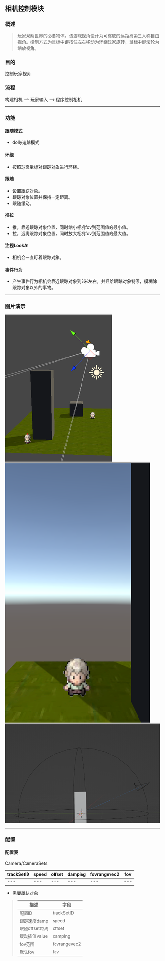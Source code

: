 ## 相机控制模块

### 概述
> <p>玩家观察世界的必要物体。该游戏视角设计为可缩放的远距离第三人称自由视角。控制方式为鼠标中键按住左右移动为环绕玩家旋转，鼠标中键滚轮为缩放视角。</p>

### 目的

控制玩家视角

### 流程

构建相机 --> 玩家输入 --> 程序控制相机

---

### 功能

#### 跟随模式
- dolly追踪模式
#### 环绕
- 按照球面坐标对跟踪对象进行环绕。
#### 跟随
- 设置跟踪对象。
- 跟踪对象位置并保持一定距离。
- 跟随缓动。
#### 推拉
- 推，靠近跟踪对象位置，同时缩小相机fov到范围值的最小值。
- 拉，远离跟踪对象位置，同时放大相机fov到范围值的最大值。
#### 注视LookAt
- 相机会一直盯着跟踪对象。
#### 事件行为
- 产生事件行为相机会靠近跟踪对象到3米左右，并且给跟踪对象特写，模糊除跟踪对象以外的事物。

---

### 图片演示

![cam](Cam_IMG01.png)
![cam](Cam_IMG02.png)
![cam](Cam_IMG03.png)

---

### 配置

#### 配置表

Camera/CameraSets

trackSetID |  speed | offset | damping | fovrangevec2 | fov
--- | --- | --- | --- | --- | --- 
--- | --- | --- | --- | --- | --- 

- 需要跟踪对象

> 描述|字段
> ---|---
> 配置ID|trackSetID
> 跟踪速度damp|speed
> 跟随offset距离|offset
> 缓动插值value|damping
> fov范围|fovrangevec2
> 默认fov|fov
